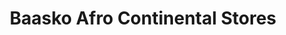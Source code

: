 ---
title: "Baasko Afro Continental Stores"
url: /derby/baasko-afro-continental-stores/
shop: convenience
---
